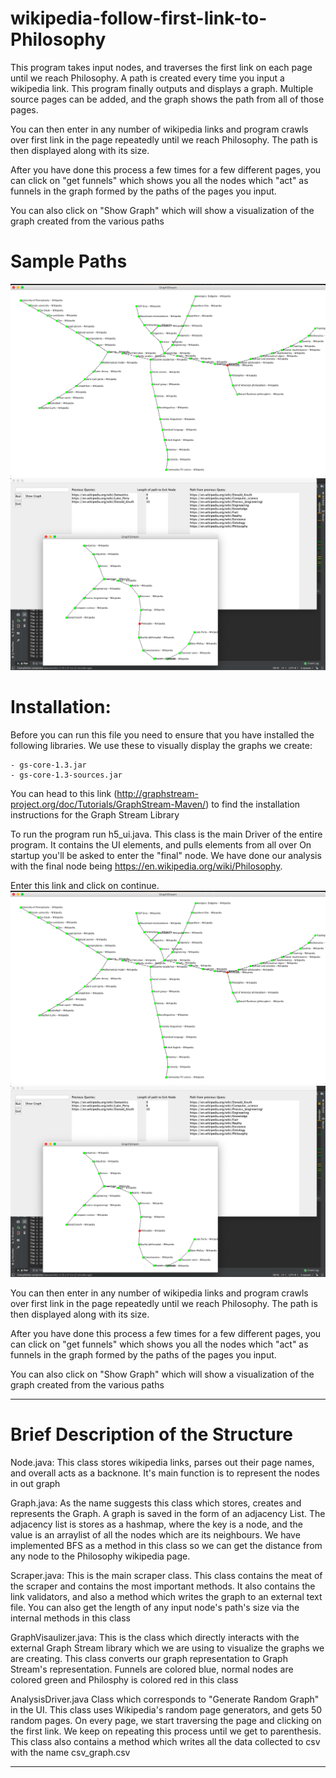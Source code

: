 # wikipedia-follow-first-link-to-Philosophy
This program takes input nodes, and traverses the first link on each page until we reach Philosophy. A path is created every time you input a wikipedia link. This program finally outputs and displays a graph. Multiple source pages can be added, and the graph shows the path from all of those pages.

You can then enter in any number of wikipedia links and program crawls over first link in the page repeatedly until we reach Philosophy. The path is then displayed along with its size. 
 

After you have done this process a few times for a few different pages, you can click on "get funnels" which shows you all the nodes which "act" as funnels in the graph formed by the paths of the pages you input.

You can also click on "Show Graph" which will show a visualization of the graph created from the various paths

# Sample Paths

![](images/sample_1.jpg)
![](images/sample_2.jpg)

# Installation:

Before you can run this file you need to ensure that you have installed the following libraries. We use these to visually display the graphs we create:

	- gs-core-1.3.jar
	- gs-core-1.3-sources.jar

You can head to this link (http://graphstream-project.org/doc/Tutorials/GraphStream-Maven/) to find the installation instructions for the Graph Stream Library


To run the program run h5_ui.java. This class is the main Driver of the entire program. It contains the UI elements, and pulls elements from all over On startup you'll be asked to enter the "final" node. We have done our analysis with the final node being https://en.wikipedia.org/wiki/Philosophy.

Enter this link and click on continue.
![](images/sample_1.jpg)
![](images/sample_2.jpg)

You can then enter in any number of wikipedia links and program crawls over first link in the page repeatedly until we reach Philosophy. The path is then displayed along with its size. 
 

After you have done this process a few times for a few different pages, you can click on "get funnels" which shows you all the nodes which "act" as funnels in the graph formed by the paths of the pages you input.

You can also click on "Show Graph" which will show a visualization of the graph created from the various paths

***************************************************************************************************************************

# Brief Description of the Structure

Node.java: 
This class stores wikipedia links, parses out their page names, and overall acts as a backnone. It's main function is to represent the nodes in out graph

Graph.java: 
As the name suggests this class which stores, creates and represents the Graph. A graph is saved in the form of an adjacency List. The adjacency list is stores as a hashmap, where the key is a node, and the value is an arraylist of all the nodes which are its neighbours. We have implemented BFS as a method in this class so we can get the distance from any node to the Philosophy wikipedia page. 

Scraper.java: 
This is the main scraper class. This class contains the meat of the scraper and contains the most important methods. It also contains the link validators, and also a method which writes the graph to an external text file. You can also get the length of any input node's path's size via the internal methods in this class

GraphVisaulizer.java: 
This is the class which directly interacts with the external Graph Stream library which we are using to visualize the graphs we are creating. This class converts our graph representation to Graph Stream's representation. Funnels are colored blue, normal nodes are colored green and Philosphy is colored red in this class

AnalysisDriver.java
Class which corresponds to "Generate Random Graph" in the UI. This class uses Wikipedia's random page generators, and gets 50 random pages. On every page, we start traversing the page and clicking on the first link. We keep on repeating this process until we get to parenthesis. This class also contains a method which writes all the data collected to csv with the name csv_graph.csv

***************************************************************************************************************************
